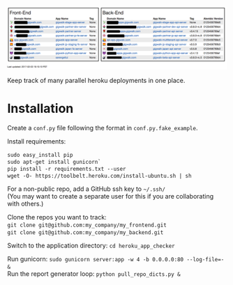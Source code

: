 ![Screenshot](/screenshot.png?raw=true "Screenshot")

Keep track of many parallel heroku deployments in one place.

# Installation

Create a `conf.py` file following the format in `conf.py.fake_example`.

Install requirements:
```
sudo easy_install pip
sudo apt-get install gunicorn`
pip install -r requirements.txt --user
wget -O- https://toolbelt.heroku.com/install-ubuntu.sh | sh
```

For a non-public repo, add a GitHub ssh key to `~/.ssh/`  
(You may want to create a separate user for this if you are collaborating with others.)

Clone the repos you want to track:  
  `git clone git@github.com:my_company/my_frontend.git`  
  `git clone git@github.com:my_company/my_backend.git`  

Switch to the application directory:  `cd heroku_app_checker`

Run gunicorn:  `sudo gunicorn server:app -w 4 -b 0.0.0.0:80 --log-file=- &`  
Run the report generator loop:  `python pull_repo_dicts.py &`  
